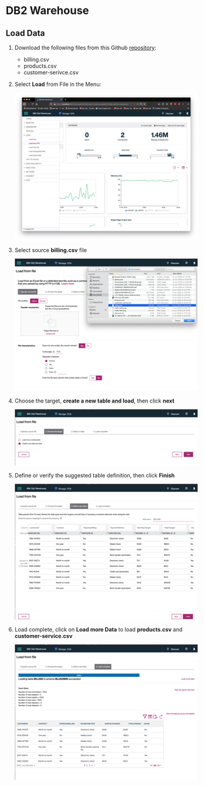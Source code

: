 # DB2 Warehouse

## Load Data 

1. Download the following files from this Github [repository]():

    - billing.csv
    - products.csv
    - customer-serivce.csv

2. Select **Load** from File in the Menu:

    ![load from file](images/load_from_file.png)

3. Select source **billing.csv** file

    ![load billing csv](images/load_billing_csv.png)

4. Choose the target, **create a new table and load**, then click **next**

    ![load billing csv](images/create_new_table.png)

5. Define or verify the suggested table definition, then click **Finish**

    ![load billing csv](images/table_definition.png)

6. Load complete, click on **Load more Data** to load **products.csv** and **customer-service.csv**

    ![load billing csv](images/load_billing_complete.png)

